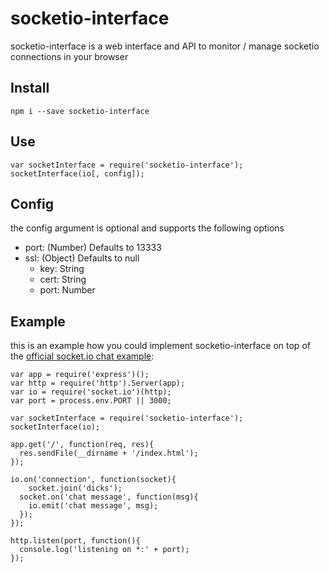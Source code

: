 # socketio-interface
socketio-interface is a web interface and API to monitor / manage socketio connections in your browser

## Install
`npm i --save socketio-interface`

## Use
```
var socketInterface = require('socketio-interface');
socketInterface(io[, config]);
```
## Config
the config argument is optional and supports the following options
- port: (Number) Defaults to 13333
- ssl: (Object) Defaults to null
  - key: String
  - cert: String
  - port: Number
## Example
this is an example how you could implement socketio-interface on top of the [official socket.io chat example](https://github.com/socketio/chat-example):


```
var app = require('express')();
var http = require('http').Server(app);
var io = require('socket.io')(http);
var port = process.env.PORT || 3000;

var socketInterface = require('socketio-interface');
socketInterface(io);

app.get('/', function(req, res){
  res.sendFile(__dirname + '/index.html');
});

io.on('connection', function(socket){
    socket.join('dicks');
  socket.on('chat message', function(msg){
    io.emit('chat message', msg);
  });
});

http.listen(port, function(){
  console.log('listening on *:' + port);
});
```

